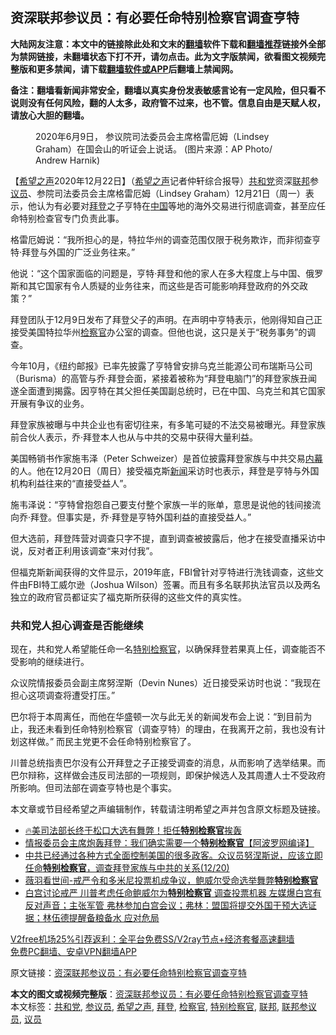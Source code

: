 <h2>资深联邦参议员：有必要任命特别检察官调查亨特</h2> <p class="notice"><b>大陆网友注意：本文中的链接除此处和文末的<a href="https://github.com/bannedbook/fanqiang" >翻墙</a>软件下载和<a href="https://github.com/killgcd/justmysocks/blob/master/README.md">翻墙推荐</a>链接外全部为禁网链接，未翻墙状态下打不开，请勿点击。此为文字版禁闻，欲看图文视频完整版和更多禁闻，请下载<a href="https://github.com/bannedbook/fanqiang">翻墙软件或APP</a>后翻墙上禁闻网。</p><p>备注：翻墙看新闻非常安全，翻墙以真实身份发表敏感言论有一定风险，但只看不说则没有任何风险，翻的人太多，政府管不过来，也不管。信息自由是天赋人权，请放心大胆的翻墙。</b></p>  <div class="entry"> <figure><figcaption>2020年6月9日， 参议院司法委员会主席格雷厄姆（Lindsey Graham）在国会山的听证会上说话。 (图片来源：AP Photo/ Andrew Harnik) </figcaption></figure> <p>【<span class='wp_keywordlink_affiliate'><a href="https://www.soundofhope.org" title="希望之声" target="_blank">希望之声</a></span>2020年12月22日】（<a href="https://www.bannedbook.org/bnews/tag/%e5%b8%8c%e6%9c%9b%e4%b9%8b%e5%a3%b0/" class="st_tag internal_tag" rel="tag" title="标签 希望之声 下的日志">希望之声</a>记者仲轩综合报导）<a href="https://www.bannedbook.org/bnews/tag/%e5%85%b1%e5%92%8c%e5%85%9a/" class="st_tag internal_tag" rel="tag" title="标签 共和党 下的日志">共和党</a>资深<a href="https://www.bannedbook.org/bnews/tag/%E8%81%94%E9%82%A6/" class="st_tag internal_tag" rel="tag" title="标签 联邦 下的日志">联邦</a>参<a href="https://www.bannedbook.org/bnews/tag/%e8%ae%ae%e5%91%98/" class="st_tag internal_tag" rel="tag" title="标签 议员 下的日志">议员</a>、参院司法委员会主席格雷厄姆（Lindsey Graham）12月21日（周一）表示，他认为有必要对<a href="https://www.bannedbook.org/bnews/tag/%e6%8b%9c%e7%99%bb/" class="st_tag internal_tag" rel="tag" title="标签 拜登 下的日志">拜登</a>之子亨特在<span class='wp_keywordlink_affiliate'><a href="https://www.bannedbook.org/" title="中国" target="_blank">中国</a></span>等地的海外交易进行彻底调查，甚至应任命特别检查官专门负责此事。</p> <p>格雷厄姆说：“我所担心的是，特拉华州的调查范围仅限于税务欺诈，而非彻查亨特·拜登与外国的广泛业务往来。”</p> <p>他说：“这个国家面临的问题是，亨特·拜登和他的家人在多大程度上与中国、俄罗斯和其它国家有令人质疑的业务往来，而这些是否可能影响拜登政府的外交政策？”</p> <p>拜登团队于12月9日发布了拜登父子的声明。在声明中亨特表示，他刚得知自己正接受美国特拉华州<a href="https://www.bannedbook.org/bnews/tag/%e6%a3%80%e5%af%9f%e5%ae%98/" class="st_tag internal_tag" rel="tag" title="标签 检察官 下的日志">检察官</a>办公室的调查。但他也说，这只是关于“税务事务”的调查。</p>  <p>今年10月，《纽约邮报》已率先披露了亨特曾安排乌克兰能源公司布瑞斯马公司（Burisma）的高管与乔·拜登会面，紧接着被称为“拜登电脑门”的拜登家族丑闻遂全面遭到揭露。因亨特在其父担任美国副总统时，已在中国、乌克兰和其它国家开展有争议的业务。</p> <p>拜登家族被曝与中共企业也有密切往来，有多笔可疑的不法交易被曝光。拜登家族前合伙人表示，乔·拜登本人也从与中共的交易中获得大量利益。</p> <p>美国畅销书作家施韦泽（Peter Schweizer）是首位披露拜登家族与中共交易<span class='wp_keywordlink_affiliate'><a href="https://www.bannedbook.org/bnews/ccpdope/" title="中共高层内幕" target="_blank">内幕</a></span>的人。他在12月20日（周日）接受福克斯<span class='wp_keywordlink_affiliate'><a href="https://www.bannedbook.org/" title="新闻">新闻</a></span>采访时也表示，拜登是亨特与外国机构利益往来的“直接受益人”。</p> <p>施韦泽说：“亨特曾抱怨自己要支付整个家族一半的账单，意思是说他的钱间接流向乔·拜登。但事实是，乔·拜登是亨特外国利益的直接受益人。”</p>  <p>但大选前，拜登阵营对调查只字不提，直到调查被披露后，他才在接受直播采访中说，反对者正利用该调查“来对付我”。</p> <p>但福克斯新闻获得的文件显示，2019年底，FBI曾针对亨特进行洗钱调查，这些文件由FBI特工威尔逊（Joshua Wilson）签署。而且有多名联邦执法官员以及两名独立的政府官员都证实了福克斯所获得的这些文件的真实性。</p> <h3>共和党人担心调查是否能继续</h3> <p>现在，共和党人希望能任命一名<a href="https://www.bannedbook.org/bnews/tag/%E7%89%B9%E5%88%AB%E6%A3%80%E5%AF%9F%E5%AE%98/" class="st_tag internal_tag" rel="tag" title="标签 特别检察官 下的日志">特别检察官</a>，以确保拜登若果真上任，调查能否不受影响的继续进行。</p> <p>众议院情报委员会副主席努涅斯（Devin Nunes）近日接受采访时也说：“我现在担心这项调查将遭受打压。”</p>  <p>巴尔将于本周离任，而他在华盛顿一次与此无关的新闻发布会上说：“到目前为止，我还未看到任命特别检察官（调查亨特）的理由，在我离开之前，我也没有计划这样做。” 而民主党更不会任命特别检察官了。</p> <p>川普总统指责巴尔没有公开拜登之子正接受调查的消息，从而影响了选举结果。而巴尔辩称，这样做会违反司法部的一项规则，即保护候选人及其周遭人士不受政府所影响。但司法部在调查亨特也是个事实。</p> <p>本文章或节目经希望之声编辑制作，转载请注明希望之声并包含原文标题及链接。</p> <ul class='op-related-articles' title='相关阅读'> <li><a href='https://www.bannedbook.org/bnews/bannedvideo/20201222/1452790.html' target='_blank'>🔥美司法部长终于松口大选有舞弊！拒任<b>特别检察官</b>挨轰</a></li> <li><a href='https://www.bannedbook.org/bnews/topimagenews/20201221/1452024.html' target='_blank'>情报委员会主席炮轰拜登：我们确实需要一个<b>特别检察官</b>【阿波罗网编译】</a></li> <li><a href='https://www.bannedbook.org/bnews/bannedvideo/20201221/1451906.html' target='_blank'>中共已经通过各种方式全面控制美国的很多政客。众议员努涅斯说，应该立即任命<b>特别检察官</b>，调查拜登家族与中共的关系(12/20)</a></li> <li><a href='https://www.bannedbook.org/bnews/taiwannews/20201220/1451622.html' target='_blank'>薇羽看世间-戒严令和多米尼投票机成争议，鲍威尔受命选举舞弊<b>特别检察官</b></a></li> <li><a href='https://www.bannedbook.org/bnews/bannedvideo/20201220/1451566.html' target='_blank'>白宫讨论戒严  川普考虑任命鲍威尔为<b>特别检察官</b> 调查投票机器 左媒爆白宫有反对声音；主张军管 弗林参加白宫会议；弗林：盟国将提交外国干预大选证据；林伍德提醒备粮备水 应对危局</a></li> </ul> <p class="texttj"> <a href="https://www.bannedbook.org/forum23/topic22702.html" target="_blank">V2free机场25%引荐返利：全平台免费SS/V2ray节点+经济套餐高速翻墙</a><br/> <a href="https://github.com/bannedbook/fanqiang/wiki/%E7%A6%81%E9%97%BB%E7%BD%91%E5%AE%89%E5%8D%93%E7%BF%BB%E5%A2%99%E6%96%B0%E9%97%BBAPP" target="_blank">免费PC翻墙、安卓VPN翻墙APP</a></p><p>原文链接：<a class="src_link"  href="https://www.soundofhope.org/post/456160" target="_blank">资深联邦参议员：有必要任命特别检察官调查亨特</a></p> <a name='sharetosocial'></a>       <div><b>本文的图文或视频完整版</b>：<a href='https://www.bannedbook.org/bnews/comments/20201222/1452995.html'>资深联邦参议员：有必要任命特别检察官调查亨特</a></div>  </div><!--END ENTRY--> <div class="postfooter"> <div>本文标签：<a href="https://www.bannedbook.org/bnews/tag/%e5%85%b1%e5%92%8c%e5%85%9a/" rel="tag">共和党</a>, <a href="https://www.bannedbook.org/bnews/tag/%e5%8f%82%e8%ae%ae%e5%91%98/" rel="tag">参议员</a>, <a href="https://www.bannedbook.org/bnews/tag/%e5%b8%8c%e6%9c%9b%e4%b9%8b%e5%a3%b0/" rel="tag">希望之声</a>, <a href="https://www.bannedbook.org/bnews/tag/%e6%8b%9c%e7%99%bb/" rel="tag">拜登</a>, <a href="https://www.bannedbook.org/bnews/tag/%e6%a3%80%e5%af%9f%e5%ae%98/" rel="tag">检察官</a>, <a href="https://www.bannedbook.org/bnews/tag/%E7%89%B9%E5%88%AB%E6%A3%80%E5%AF%9F%E5%AE%98/" rel="tag">特别检察官</a>, <a href="https://www.bannedbook.org/bnews/tag/%E8%81%94%E9%82%A6/" rel="tag">联邦</a>, <a href="https://www.bannedbook.org/bnews/tag/%E8%81%94%E9%82%A6%E5%8F%82%E8%AE%AE%E5%91%98/" rel="tag">联邦参议员</a>, <a href="https://www.bannedbook.org/bnews/tag/%e8%ae%ae%e5%91%98/" rel="tag">议员</a></div>  </div><!--END POSTFOOTER--> 